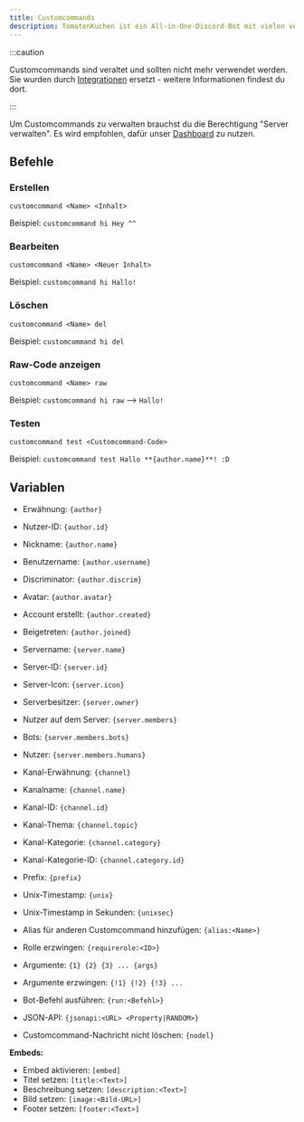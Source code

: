 ```yaml
---
title: Customcommands
description: TomatenKuchen ist ein All-in-One-Discord-Bot mit vielen verschiedenen Funktionen. Erklärt Customcommands und listet mögliche Parameter auf
---
```


:::caution

Customcommands sind veraltet und sollten nicht mehr verwendet werden. Sie wurden durch [Integrationen](/integrations) ersetzt - weitere Informationen findest du dort.

:::

Um Customcommands zu verwalten brauchst du die Berechtigung "Server verwalten".
Es wird empfohlen, dafür unser [Dashboard](https://tomatenkuchen.com/dashboard/customcommands) zu nutzen.

## Befehle

### Erstellen

`customcommand <Name> <Inhalt>`

Beispiel:
`customcommand hi Hey ^^`

### Bearbeiten

`customcommand <Name> <Neuer Inhalt>`

Beispiel:
`customcommand hi Hallo!`

### Löschen

`customcommand <Name> del`

Beispiel:
`customcommand hi del`

### Raw-Code anzeigen

`customcommand <Name> raw`

Beispiel:
`customcommand hi raw`
-->
`Hallo!`

### Testen

`customcommand test <Customcommand-Code>`

Beispiel:
`customcommand test Hallo **{author.name}**! :D`

## Variablen

* Erwähnung: `{author}`
* Nutzer-ID: `{author.id}`
* Nickname: `{author.name}`
* Benutzername: `{author.username}`
* Discriminator: `{author.discrim}`
* Avatar: `{author.avatar}`
* Account erstellt: `{author.created}`
* Beigetreten: `{author.joined}`
* Servername: `{server.name}`
* Server-ID: `{server.id}`
* Server-Icon: `{server.icon}`
* Serverbesitzer: `{server.owner}`
* Nutzer auf dem Server: `{server.members}`
* Bots: `{server.members.bots}`
* Nutzer: `{server.members.humans}`
* Kanal-Erwähnung: `{channel}`
* Kanalname: `{channel.name}`
* Kanal-ID: `{channel.id}`
* Kanal-Thema: `{channel.topic}`
* Kanal-Kategorie: `{channel.category}`
* Kanal-Kategorie-ID: `{channel.category.id}`
* Prefix: `{prefix}`
* Unix-Timestamp: `{unix}`
* Unix-Timestamp in Sekunden: `{unixsec}`

* Alias für anderen Customcommand hinzufügen: `{alias:<Name>}`
* Rolle erzwingen: `{requirerole:<ID>}`

* Argumente: `{1} {2} {3} ... {args}`
* Argumente erzwingen: `{!1} {!2} {!3} ...`
* Bot-Befehl ausführen: `{run:<Befehl>}`
* JSON-API: `{jsonapi:<URL> <Property|RANDOM>}`
* Customcommand-Nachricht nicht löschen: `{nodel}`

**Embeds:**
* Embed aktivieren: `[embed]`
* Titel setzen: `[title:<Text>]`
* Beschreibung setzen: `[description:<Text>]`
* Bild setzen: `[image:<Bild-URL>]`
* Footer setzen: `[footer:<Text>]`
